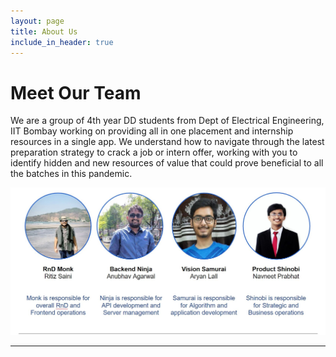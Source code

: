 ```yaml
---
layout: page
title: About Us
include_in_header: true
---
```


# Meet Our Team

We are a group of 4th year DD students from Dept of Electrical Engineering, IIT Bombay working on providing all in one placement and internship resources in a single app. We understand how to navigate through the latest preparation strategy to crack a job or intern offer, working with you to identify hidden and new resources of value that could prove beneficial to all the batches in this pandemic.

![No image found](https://raw.githubusercontent.com/crakx/crakx.github.io/master/assets/team.JPG)

---
